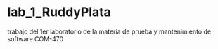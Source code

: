 # lab_1_RuddyPlata
trabajo del 1er laboratorio de la materia de prueba y mantenimiento de software COM-470
